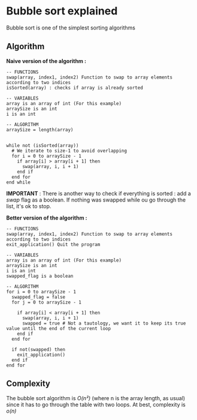 # Bubble sort explained
Bubble sort is one of the simplest sorting algorithms


## Algorithm
__Naive version of the algorithm :__
```
-- FUNCTIONS
swap(array, index1, index2) Function to swap to array elements according to two indices
isSorted(array) : checks if array is already sorted

-- VARIABLES
array is an array of int (For this example)
arraySize is an int
i is an int

-- ALGORITHM
arraySize = length(array)


while not (isSorted(array))
  # We iterate to size-1 to avoid overlapping
  for i = 0 to arraySize - 1
    if array[i] > array[i + 1] then
      swap(array, i, i + 1)
    end if
  end for
end while
```

**IMPORTANT** :
There is another way to check if everything is sorted : add a *swap* flag as a boolean. If nothing was swapped while ou go through the list, it's ok to stop.

__Better version of the algorithm :__

```
-- FUNCTIONS
swap(array, index1, index2) Function to swap to array elements according to two indices
exit_application() Quit the program

-- VARIABLES
array is an array of int (For this example)
arraySize is an int
i is an int
swapped_flag is a boolean

-- ALGORITHM
for i = 0 to arraySize - 1
  swapped_flag = false
  for j = 0 to arraySize - 1

    if array[i] < array[i + 1] then
      swap(array, i, i + 1)
      swapped = true # Not a tautology, we want it to keep its true value until the end of the current loop
    end if
  end for

  if not(swapped) then
    exit_application()
  end if
end for

```

## Complexity
The bubble sort algorithm is *O(n²)* (where n is the array length, as usual) since it has to go through the table with two loops.
At best, complexity is *o(n)*
